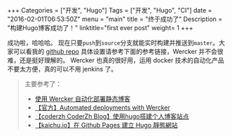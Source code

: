 +++
Categories = ["开发", "Hugo"]
Tags = ["开发", "Hugo", "CI"]
date = "2016-02-01T06:53:50Z"
menu = "main"
title = "终于成功了"
Description = "构建Hugo博客成功了！"
linktitle="first ever post"
weight= 1
+++

成功啦，哈哈哈。
现在只要`push`到`source`分支就能实时构建并推送到`master`。大家可以看我的 [github repo](https://github.com/qiansen1386/qiansen1386.github.io)
具体设置请参考下面的参考链接，Wercker 并不会很难，还是挺好理解的。
Wercker 也真的很好用，运用 docker 技术的自动化产品不要太方便，真的可以不用 jenkins 了。

>主要参考了：
> - [使用 Wercker 自动化部署静态博客](http://fatestigma.github.io/2016/01/29/%E4%BD%BF%E7%94%A8-wercker-%E8%87%AA%E5%8A%A8%E5%8C%96%E9%83%A8%E7%BD%B2%E9%9D%99%E6%80%81%E5%8D%9A%E5%AE%A2/)
> - [【官方】Automated deployments with Wercker](https://gohugo.io/tutorials/automated-deployments/)
> - [【coderzh CoderZh Blog】使用hugo搭建个人博客站点](http://blog.coderzh.com/2015/08/29/hugo/)
> - [【kaichu.io】在 Github Pages 建立 Hugo 靜態網站](http://kaichu.io/2015/07/my-first-post/)